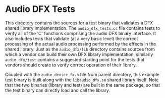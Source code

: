 # Audio DFX Tests

This directory contains the sources for a test binary that validates a DFX
shared library implementation. The `audio_dfx_tests.cc` file contains tests to
verify all of the 'C' functions comprising the audio DFX binary interface. It
also includes tests that validate (at a very basic level) the correct processing
of the actual audio processing performed by the effects in the shared library.
Just as the `audio_dfx/lib` directory contains sources from which a vendor can
build their own DFX library implementation, similarly `audio_dfx/test` contains
a suggested starting point for the tests that vendors should create to verify
correct operation of their library.

Coupled with the `audio_device_fx.h` file from parent directory, this example
test binary is built along with the `libaudio_dfx.so` shared library itself.
Note that the two binaries (library and test) are built in the same package, so
that the test binary can directly load and call the library.
